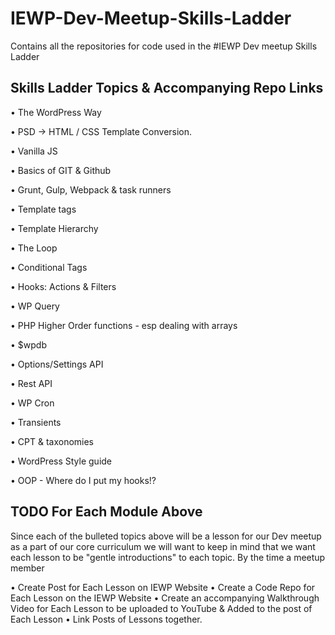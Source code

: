 # IEWP-Dev-Meetup-Skills-Ladder
Contains all the repositories for code used in the #IEWP Dev meetup Skills Ladder



## Skills Ladder Topics & Accompanying Repo Links

• The WordPress Way 

• PSD -> HTML / CSS Template Conversion. 

• Vanilla JS   

• Basics of GIT & Github

• Grunt, Gulp, Webpack & task runners

• Template tags

• Template Hierarchy

• The Loop

• Conditional Tags

• Hooks: Actions & Filters

• WP Query

• PHP Higher Order functions - esp dealing with arrays

• $wpdb

• Options/Settings API

• Rest API

• WP Cron

• Transients

• CPT & taxonomies

• WordPress Style guide

• OOP - Where do I put my hooks!?


## TODO For Each Module Above

Since each of the bulleted topics above will be a lesson for our Dev meetup as a part of our core curriculum we will want to keep in mind that we want each lesson to be "gentle introductions" to each topic. By the time a meetup member 

• Create Post for Each Lesson on IEWP Website
• Create a Code Repo for Each Lesson on the IEWP Website
• Create an accompanying Walkthrough Video for Each Lesson to be uploaded to YouTube & Added to the post of Each Lesson
• Link Posts of Lessons together.





